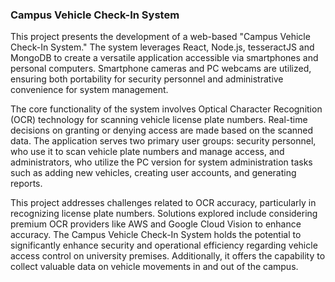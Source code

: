 ### Campus Vehicle Check-In System

This project presents the development of a web-based "Campus Vehicle Check-In System." The system leverages React, Node.js, tesseractJS and MongoDB to create a versatile application accessible via smartphones and personal computers. Smartphone cameras and PC webcams are utilized, ensuring both portability for security personnel and administrative convenience for system management.

The core functionality of the system involves Optical Character Recognition (OCR) technology for scanning vehicle license plate numbers. Real-time decisions on granting or denying access are made based on the scanned data.
The application serves two primary user groups: security personnel, who use it to scan vehicle plate numbers and manage access, and administrators, who utilize the PC version for system administration tasks such as adding new vehicles, creating user accounts, and generating reports.

This project addresses challenges related to OCR accuracy, particularly in recognizing license plate numbers. Solutions explored include considering premium OCR providers like AWS and Google Cloud Vision to enhance accuracy.
The Campus Vehicle Check-In System holds the potential to significantly enhance security and operational efficiency regarding vehicle access control on university premises. Additionally, it offers the capability to collect valuable data on vehicle movements in and out of the campus.
